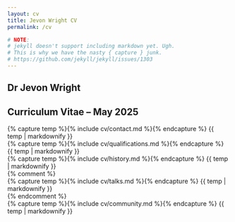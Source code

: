```yaml
---
layout: cv
title: Jevon Wright CV
permalink: /cv

# NOTE:
# jekyll doesn't support including markdown yet. Ugh.
# This is why we have the nasty { capture } junk.
# https://github.com/jekyll/jekyll/issues/1303
---
```


<section class="title">
  <h1>Dr Jevon Wright</h1>
  <h2>Curriculum Vitae &ndash; May 2025</h2>
</section>

<section>
  {% capture temp %}{% include cv/contact.md %}{% endcapture %}
  {{ temp | markdownify }}
</section>
<section>
  {% capture temp %}{% include cv/qualifications.md %}{% endcapture %}
  {{ temp | markdownify }}
</section>
<section class="history1 page-break-after1">
  {% capture temp %}{% include cv/history.md %}{% endcapture %}
  {{ temp | markdownify }}
</section>
{% comment %}
<section>
  {% capture temp %}{% include cv/talks.md %}{% endcapture %}
  {{ temp | markdownify }}
</section>
{% endcomment %}
<section>
  {% capture temp %}{% include cv/community.md %}{% endcapture %}
  {{ temp | markdownify }}
</section>

